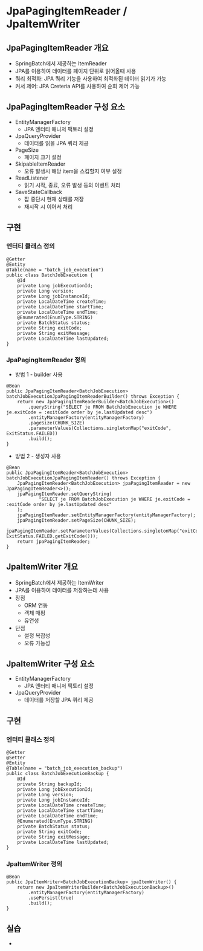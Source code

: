# JpaPagingItemReader / JpaItemWriter
## JpaPagingItemReader 개요
- SpringBatch에서 제공하는 ItemReader
- JPA를 이용하여 데이터를 페이지 단위로 읽어올때 사용
- 쿼리 최적화: JPA 쿼리 기능을 사용하여 최적화된 데이터 읽기가 가능
- 커서 제어: JPA Creteria API를 사용하여 순회 제어 가능
## JpaPagingItemReader 구성 요소
- EntityManagerFactory
  - JPA 엔터티 매니저 팩토리 설정
- JpaQueryProvider
  - 데이터를 읽을 JPA 쿼리 제공
- PageSize
  - 페이지 크기 설정
- SkipableItemReader
  - 오류 발생시 해당 item을 스킵할지 여부 설정
- ReadListener
  - 읽기 시작, 종료, 오류 발생 등의 이벤트 처리
- SaveStateCallback
  - 잡 중단시 현재 상태를 저장
  - 재시작 시 이어서 처리
## 구현
### 엔터티 클래스 정의
``` 
@Getter
@Entity
@Table(name = "batch_job_execution")
public class BatchJobExecution {
    @Id
    private Long jobExecutionId;
    private Long version;
    private Long jobInstanceId;
    private LocalDateTime createTime;
    private LocalDateTime startTime;
    private LocalDateTime endTime;
    @Enumerated(EnumType.STRING)
    private BatchStatus status;
    private String exitCode;
    private String exitMessage;
    private LocalDateTime lastUpdated;
}
```
### JpaPagingItemReader 정의
- 방법 1 - builder 사용
```
@Bean
public JpaPagingItemReader<BatchJobExecution> batchJobExecutionJpaPagingItemReaderBuilder() throws Exception {
    return new JpaPagingItemReaderBuilder<BatchJobExecution>()
        .queryString("SELECT je FROM BatchJobExecution je WHERE je.exitCode = :exitCode order by je.lastUpdated desc")
        .entityManagerFactory(entityManagerFactory)
        .pageSize(CHUNK_SIZE)
        .parameterValues(Collections.singletonMap("exitCode", ExitStatus.FAILED))
        .build();
}
```
- 방법 2 - 생성자 사용
``` 
@Bean
public JpaPagingItemReader<BatchJobExecution> batchJobExecutionJpaPagingItemReader() throws Exception {
    JpaPagingItemReader<BatchJobExecution> jpaPagingItemReader = new JpaPagingItemReader<>();
    jpaPagingItemReader.setQueryString(
            "SELECT je FROM BatchJobExecution je WHERE je.exitCode = :exitCode order by je.lastUpdated desc"
    );
    jpaPagingItemReader.setEntityManagerFactory(entityManagerFactory);
    jpaPagingItemReader.setPageSize(CHUNK_SIZE);
    jpaPagingItemReader.setParameterValues(Collections.singletonMap("exitCode", ExitStatus.FAILED.getExitCode()));
    return jpaPagingItemReader;
} 
```

## JpaItemWriter 개요
- SpringBatch에서 제공하는 ItemWriter
- JPA를 이용하여 데이터를 저장하는데 사용
- 장점
  - ORM 연동
  - 객체 매핑
  - 유연성
- 단점
  - 설정 복잡성
  - 오류 가능성
## JpaItemWriter 구성 요소
- EntityManagerFactory
  - JPA 엔터티 매니저 팩토리 설정
- JpaQueryProvider
  - 데이터를 저장할 JPA 쿼리 제공
## 구현
### 엔터티 클래스 정의
```
@Getter
@Setter
@Entity
@Table(name = "batch_job_execution_backup")
public class BatchJobExecutionBackup {
    @Id
    private String backupId;
    private Long jobExecutionId;
    private Long version;
    private Long jobInstanceId;
    private LocalDateTime createTime;
    private LocalDateTime startTime;
    private LocalDateTime endTime;
    @Enumerated(EnumType.STRING)
    private BatchStatus status;
    private String exitCode;
    private String exitMessage;
    private LocalDateTime lastUpdated;
}
```
### JpaItemWriter 정의
``` 
@Bean
public JpaItemWriter<BatchJobExecutionBackup> jpaItemWriter() {
    return new JpaItemWriterBuilder<BatchJobExecutionBackup>()
        .entityManagerFactory(entityManagerFactory)
        .usePersist(true)
        .build();
}
```
## 실습
- [](https://github.com/sajacaros/spring-batch-jpa)